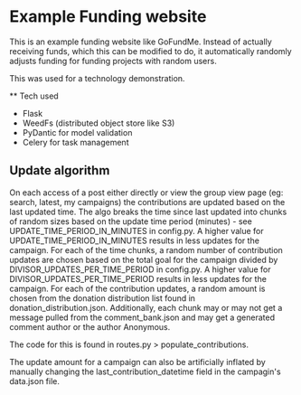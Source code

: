 # Example Funding website

This is an example funding website like GoFundMe. Instead of actually receiving funds, which this can be modified
to do, it automatically randomly adjusts funding for funding projects with random users.

This was used for a technology demonstration.

** Tech used

 * Flask
 * WeedFs (distributed object store like S3)
 * PyDantic for model validation
 * Celery for task management


## Update algorithm

On each access of a post either directly or view the group view page (eg: search, latest, my campaigns)
the contributions are updated based on the last updated time.  The algo breaks the time since last
updated into chunks of random sizes based on the update time period (minutes) - see UPDATE_TIME_PERIOD_IN_MINUTES
in config.py. A higher value for UPDATE_TIME_PERIOD_IN_MINUTES results in less updates for the campaign. For each
of the time chunks, a random number of contribution updates are chosen based on the total goal for the campaign
divided by DIVISOR_UPDATES_PER_TIME_PERIOD in config.py. A higher value for DIVISOR_UPDATES_PER_TIME_PERIOD results
in less updates for the campaign. For each of the contribution updates, a random amount is chosen from the donation
distribution list found in donation_distribution.json.  Additionally, each chunk may or may not get a message pulled
from the comment_bank.json and may get a generated comment author or the author Anonymous.

The code for this is found in routes.py > populate_contributions.

The update amount for a campaign can also be artificially inflated by manually changing the last_contribution_datetime
field in the campagin's data.json file.